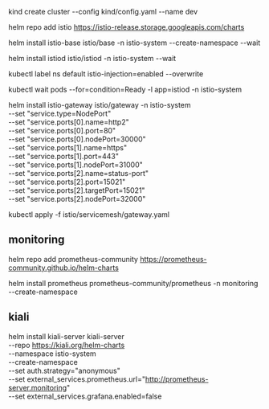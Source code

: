 kind create cluster --config kind/config.yaml --name dev

helm repo add istio https://istio-release.storage.googleapis.com/charts

helm install istio-base istio/base -n istio-system --create-namespace --wait

helm install istiod istio/istiod -n istio-system --wait

kubectl label ns default istio-injection=enabled --overwrite

kubectl wait pods --for=condition=Ready -l app=istiod -n istio-system

helm install istio-gateway istio/gateway -n istio-system \
  --set "service.type=NodePort" \
  --set "service.ports[0].name=http2" \
  --set "service.ports[0].port=80" \
  --set "service.ports[0].nodePort=30000" \
  --set "service.ports[1].name=https" \
  --set "service.ports[1].port=443" \
  --set "service.ports[1].nodePort=31000" \
  --set "service.ports[2].name=status-port" \
  --set "service.ports[2].port=15021" \
  --set "service.ports[2].targetPort=15021" \
  --set "service.ports[2].nodePort=32000"


kubectl apply -f istio/servicemesh/gateway.yaml


monitoring
---
helm repo add prometheus-community https://prometheus-community.github.io/helm-charts

helm install prometheus prometheus-community/prometheus -n monitoring --create-namespace



kiali
----

helm install kiali-server kiali-server \
  --repo https://kiali.org/helm-charts \
  --namespace istio-system \
  --create-namespace \
  --set auth.strategy="anonymous" \
  --set external_services.prometheus.url="http://prometheus-server.monitoring" \
  --set external_services.grafana.enabled=false
